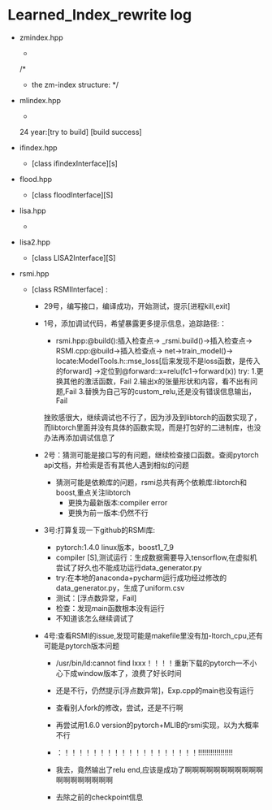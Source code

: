 # Learned_Index_rewrite log
- zmindex.hpp
  - [class ZMIndexInterface]:[S]

  /*
  * the zm-index structure:
  */
- mlindex.hpp
  - [class mlindexInterface]:[S]

  24 year:[try to build] [build success]
- ifindex.hpp
  - [class ifindexInterface][s]
- flood.hpp
  - [class floodInterface][S]
- lisa.hpp
  -  [class LISAInterface]:原作者并没有使用这个LISA类
- lisa2.hpp
  - [class LISA2Interface][S]
- rsmi.hpp
  - [class RSMIInterface] :
    - 29号，编写接口，编译成功，开始测试，提示[进程kill,exit]
    - 1号，添加调试代码，希望暴露更多提示信息，追踪路径:：
      - rsmi.hpp:@build():插入检查点->
      _rsmi.build()->插入检查点->
      RSMI.cpp:@build->插入检查点->
      net->train_model()->
      locate:ModelTools.h::mse_loss[后来发现不是loss函数，是传入的forward]
      ->定位到@forward::x=relu(fc1->forward(x))
      try:
        1.更换其他的激活函数，Fail
        2.输出x的张量形状和内容，看不出有问题,Fail
        3.替换为自己写的custom_relu,还是没有错误信息输出，Fail

      挫败感很大，继续调试也不行了，因为涉及到libtorch的函数实现了，而libtorch里面并没有具体的函数实现，而是打包好的二进制库，也没办法再添加调试信息了
    - 2号：猜测可能是接口写的有问题，继续检查接口函数。查阅pytorch api文档，并检索是否有其他人遇到相似的问题
      - 猜测可能是依赖库的问题，rsmi总共有两个依赖库:libtorch和boost,重点关注libtorch
        - 更换为最新版本:compiler error
        - 更换为前一版本:仍然不行
    - 3号:打算复现一下github的RSMI库:
      - pytorch:1.4.0 linux版本，boost1_7_9
      - compiler [S],测试运行：生成数据需要导入tensorflow,在虚拟机尝试了好久也不能成功运行data_generator.py
      - try:在本地的anaconda+pycharm运行成功经过修改的data_generator.py，生成了uniform.csv
      - 测试：[浮点数异常，Fail]
      - 检查：发现main函数根本没有运行
      - 不知道该怎么继续调试了
    - 4号:查看RSMI的issue,发现可能是makefile里没有加-ltorch_cpu,还有可能是pytorch版本问题
      - /usr/bin/ld:cannot find lxxx！！！！重新下载的pytorch一不小心下成window版本了，浪费了好长时间
      - 还是不行，仍然提示[浮点数异常]，Exp.cpp的main也没有运行
      - 查看别人fork的修改，尝试，还是不行啊

      - 再尝试用1.6.0 version的pytorch+MLIB的rsmi实现，以为大概率不行
      - ：！！！！！！！！！！！！！！！！！！！!!!!!!!!!!!!!!!!!
      - 我去，竟然输出了relu end,应该是成功了啊啊啊啊啊啊啊啊啊啊啊啊啊啊啊啊啊啊啊
      - 去除之前的checkpoint信息